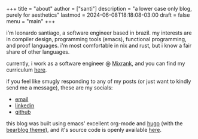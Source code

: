 +++
title = "about"
author = ["santi"]
description = "a lower case only blog, purely for aesthetics"
lastmod = 2024-06-08T18:18:08-03:00
draft = false
menu = "main"
+++

i'm leonardo santiago, a software engineer based in brazil. my interests are in compiler design, programming tools (emacs), functional programming, and proof languages. i'm most comfortable in nix and rust, but i know a fair share of other languages.

currently, i work as a software engineer @ [Mixrank](https://mixrank.com), and you can find my curriculum [here](/cv.pdf).

if you feel like smugly responding to any of my posts (or just want to kindly send me a message), these are my socials:

-   [email](mailto:leonardo.ribeiro.santiago@gmail.com)
-   [linkedin](https://www.linkedin.com/in/leonardo-ribeiro-santiago/)
-   [github](https://github.com/o-santi)

this blog was built using emacs' excellent org-mode and [hugo](https://github.com/gohugoio/hugo) (with the [bearblog theme](https://github.com/janraasch/hugo-bearblog)), and it's source code is openly available [here](https://github.com/o-santi/o-santi.github.io).
